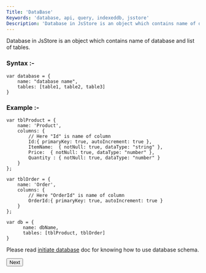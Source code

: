 ```yaml
---
Title: 'DataBase'
Keywords: 'database, api, query, indexeddb, jsstore'
Description: 'Database in JsStore is an object which contains name of database and list of tables.'
---
```


Database in JsStore is an object which contains name of database and list of tables.

### Syntax :-

```
var database = {
    name: "database name",
    tables: [table1, table2, table3]
}
```

### Example :-

```
var tblProduct = {
    name: 'Product',
    columns: {
        // Here "Id" is name of column
        Id:{ primaryKey: true, autoIncrement: true },
        ItemName:  { notNull: true, dataType: "string" },
        Price:  { notNull: true, dataType: "number" },
        Quantity : { notNull: true, dataType: "number" }
    }
};

var tblOrder = {
    name: 'Order',
    columns: {
        // Here "OrderId" is name of column
        OrderId:{ primaryKey: true, autoIncrement: true }
    }
};

var db = {
      name: dbName,
      tables: [tblProduct, tblOrder]
}
```

Please read [initiate database](/tutorial/initiate-database) doc for knowing how to use database schema.

<p class="margin-top-40px center-align">
      <button class="btn info btnNext">Next</button>
</p>

